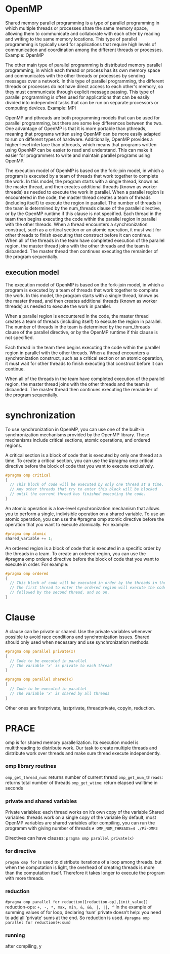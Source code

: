 # OpenMP

Shared memory parallel programming is a type of parallel programming in which multiple threads or processes share the same memory space, allowing them to communicate and collaborate with each other by reading and writing to the same memory locations. This type of parallel programming is typically used for applications that require high levels of communication and coordination among the different threads or processes. Example: OpenMP

The other main type of parallel programming is distributed memory parallel programming, in which each thread or process has its own memory space and communicates with the other threads or processes by sending messages over a network. In this type of parallel programming, the different threads or processes do not have direct access to each other's memory, so they must communicate through explicit message passing. This type of parallel programming is often used for applications that can be easily divided into independent tasks that can be run on separate processors or computing devices. Example: MPI

OpenMP and pthreads are both programming models that can be used for parallel programming, but there are some key differences between the two. One advantage of OpenMP is that it is more portable than pthreads, meaning that programs written using OpenMP can be more easily adapted to run on different types of hardware. Additionally, OpenMP provides a higher-level interface than pthreads, which means that programs written using OpenMP can be easier to read and understand. This can make it easier for programmers to write and maintain parallel programs using OpenMP.

The execution model of OpenMP is based on the fork-join model, in which a program is executed by a team of threads that work together to complete the work. In this model, the program starts with a single thread, known as the master thread, and then creates additional threads (known as worker threads) as needed to execute the work in parallel.
When a parallel region is encountered in the code, the master thread creates a team of threads (including itself) to execute the region in parallel. The number of threads in the team is determined by the num_threads clause of the parallel directive, or by the OpenMP runtime if this clause is not specified.
Each thread in the team then begins executing the code within the parallel region in parallel with the other threads. When a thread encounters a synchronization construct, such as a critical section or an atomic operation, it must wait for other threads to finish executing that construct before it can continue.
When all of the threads in the team have completed execution of the parallel region, the master thread joins with the other threads and the team is disbanded. The master thread then continues executing the remainder of the program sequentially.

## execution model
The execution model of OpenMP is based on the fork-join model, in which a program is executed by a team of threads that work together to complete the work. In this model, the program starts with a single thread, known as the master thread, and then creates additional threads (known as worker threads) as needed to execute the work in parallel.

When a parallel region is encountered in the code, the master thread creates a team of threads (including itself) to execute the region in parallel. The number of threads in the team is determined by the num_threads clause of the parallel directive, or by the OpenMP runtime if this clause is not specified.

Each thread in the team then begins executing the code within the parallel region in parallel with the other threads. When a thread encounters a synchronization construct, such as a critical section or an atomic operation, it must wait for other threads to finish executing that construct before it can continue.

When all of the threads in the team have completed execution of the parallel region, the master thread joins with the other threads and the team is disbanded. The master thread then continues executing the remainder of the program sequentially.

# synchronization
To use synchronization in OpenMP, you can use one of the built-in synchronization mechanisms provided by the OpenMP library. These mechanisms include critical sections, atomic operations, and ordered regions.

A critical section is a block of code that is executed by only one thread at a time. To create a critical section, you can use the #pragma omp critical directive before the block of code that you want to execute exclusively. 
```c
#pragma omp critical
{
  // This block of code will be executed by only one thread at a time.
  // Any other threads that try to enter this block will be blocked
  // until the current thread has finished executing the code.
}
```
An atomic operation is a low-level synchronization mechanism that allows you to perform a single, indivisible operation on a shared variable. To use an atomic operation, you can use the #pragma omp atomic directive before the operation that you want to execute atomically. For example:
```c
#pragma omp atomic
shared_variable += 1;
```
An ordered region is a block of code that is executed in a specific order by the threads in a team. To create an ordered region, you can use the #pragma omp ordered directive before the block of code that you want to execute in order. For example:
```c
#pragma omp ordered
{
  // This block of code will be executed in order by the threads in the team.
  // The first thread to enter the ordered region will execute the code first,
  // followed by the second thread, and so on.
}
```

# Clause
A clause can be private or shared. Use the private variables whenever possible to avoid race conditions and synchronization issues. Shared should only used when necessary and use synchronization methods.
```c
#pragma omp parallel private(x)
{
  // Code to be executed in parallel
  // The variable 'x' is private to each thread
}
```

```c
#pragma omp parallel shared(x)
{
  // Code to be executed in parallel
  // The variable 'x' is shared by all threads
}
```
Other ones are firstprivate, lastprivate, threadprivate, copyin, reduction.


# PRACE 
omp is for shared memory parallelization. Its execution model is multithreading to distribute work. Our task to create multiple threads and distribute work over threads and make sure thread  execute independently. 

### omp library routines

`omp_get_thread_num`: returns number of current thread 
`omp_get_num_threads`: returns total number of threads 
`omp_get_wtime`: return elapsed walltime in seconds

### private and shared variables
Private variables: each thread works on it’s own copy of the variable 
Shared variables: threads work on a single copy of the variable
By default, most OpenMP variables are shared variables
after compiling, you can run the programm with giving number of threads
`# OMP_NUM_THREADS=4 ./Pi-OMP3`

Directives can have clauses: `pragma omp parallel private(x)`

### for directive
`pragma omp for` is used to distribute iterations of a loop among threads.
but when the computation is light, the overhead of creating threads is more than the computation itself. Therefore it takes longer to execute the program with more threads.

### reduction
`#pragma omp parallel for reduction([reduction-op],[init_value])` 
reduction-ops: `+, -, *, max, min, &, &&, |, ||, ^`
In the example of summing values of for loop,
declaring ‘sum’ private doesn’t help: you need to add all ‘private’ sums at the end. So reduction is used.
`#pragma omp parallel for reduction(+:sum)`

### running
after compiling, y
